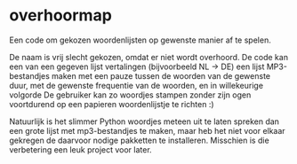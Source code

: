 # overhoormap
Een code om gekozen woordenlijsten op gewenste manier af te spelen.

De naam is vrij slecht gekozen, omdat er niet wordt overhoord.
De code kan een van een gegeven lijst vertalingen (bijvoorbeeld NL -> DE) een lijst MP3-bestandjes maken met een pauze tussen de woorden van de gewenste duur, met de gewenste frequentie van de woorden, en in willekeurige volgorde De gebruiker kan zo woordjes stampen zonder zijn ogen voortdurend op een papieren woordenlijstje te richten :)

Natuurlijk is het slimmer Python woordjes meteen uit te laten spreken dan een grote lijst met mp3-bestandjes te maken, maar heb het niet voor elkaar gekregen de daarvoor nodige pakketten te installeren. Misschien is die verbetering een leuk project voor later.

